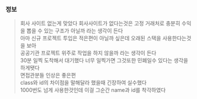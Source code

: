 ### 정보
> 회사 사이트 없는게 맞았다 회사사이트가 없다는것은 고정 거래처로 충분히 수익을 뽑을 수 있는 구조가 아닐까 라는 생각이 든다  
> 아마 신규 프로젝트 투입은 적은편이 아닐까 싶은데 오래된 스택을 사용한다는것을 보아  
> 공공기관 프로젝트 위주로 작업을 하지 않을까 라는 생각이 든다  
> 30분 일찍 도착해서 대기했다 너무 일찍가면 그것또한 민폐일수 있다는 생각을 하게됏다  
> 면접관분들 인상은 좋은편  
> class와 id의 차이점을 말해달라 했을때 긴장하여 실수했다  
> 1000번도 넘게 사용한것인데 이걸 그순간 name과 id를 착각하였다  